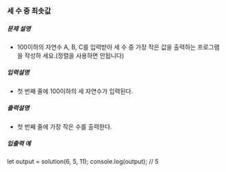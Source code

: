 ### 세 수 중 최솟값

##### 문제 설명

- 100이하의 자연수 A, B, C를 입력받아 세 수 중 가장 작은 값을 출력하는 프로그램을 작성하 세요.(정렬을 사용하면 안됩니다)

##### 입력설명

- 첫 번째 줄에 100이하의 세 자연수가 입력된다.

##### 출력설명

- 첫 번째 줄에 가장 작은 수를 출력한다.

##### 입출력 예

let output = solution(6, 5, 11);
console.log(output); // 5
